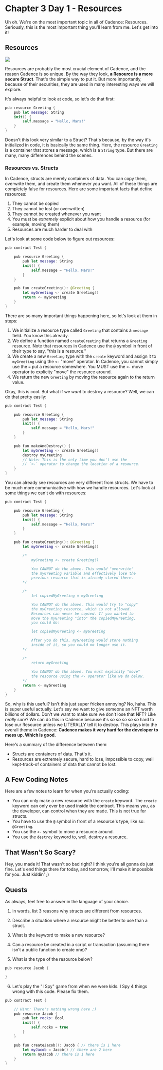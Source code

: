 # Chapter 3 Day 1 - Resources

Uh oh. We're on the most important topic in all of Cadence: Resources. Seriously, this is the most important thing you'll learn from me. Let's get into it!

## Resources

<img src="../images/resources.jpeg" />

Resources are probably the most crucial element of Cadence, and the reason Cadence is so unique. By the way they look, **a Resource is a more secure Struct**. That's the simple way to put it. But more importantly, because of their securities, they are used in many interesting ways we will explore.

It's always helpful to look at code, so let's do that first:
```swift
pub resource Greeting {
    pub let message: String
    init() {
        self.message = "Hello, Mars!"
    }
}
```

Doesn't this look very similar to a Struct? That's because, by the way it's initialized in code, it is basically the same thing. Here, the resource `Greeting` is a container that stores a message, which is a `String` type. But there are many, many differences behind the scenes.

### Resources vs. Structs

In Cadence, structs are merely containers of data. You can copy them, overwrite them, and create them whenever you want. All of these things are completely false for resources. Here are some important facts that define resources:

1. They cannot be copied
2. They cannot be lost (or overwritten)
3. They cannot be created whenever you want
4. You must be *extremely* explicit about how you handle a resource (for example, moving them)
5. Resources are much harder to deal with

Let's look at some code below to figure out resources:
```swift
pub contract Test {

    pub resource Greeting {
        pub let message: String
        init() {
            self.message = "Hello, Mars!"
        }
    }

    pub fun createGreeting(): @Greeting {
        let myGreeting <- create Greeting()
        return <- myGreeting
    }
}
```

There are so many important things happening here, so let's look at them in steps:

1. We initialize a resource type called `Greeting` that contains a `message` field. You know this already.
2. We define a function named `createGreeting` that returns a `Greeting` resource. Note that resources in Cadence use the `@` symbol in front of their type to say, "this is a resource."
3. We create a new `Greeting` type with the `create` keyword and assign it to `myGreeting` using the `<-` "move" operator. In Cadence, you cannot simply use the `=` put a resource somewhere. You MUST use the `<-` move operator to explicity "move" the resource around.
4. We return the new `Greeting` by moving the resource again to the return value.

Okay, this is cool. But what if we *want* to destroy a resource? Well, we can do that pretty easily:

```swift
pub contract Test {

    pub resource Greeting {
        pub let message: String
        init() {
            self.message = "Hello, Mars!"
        }
    }

    pub fun makeAndDestroy() {
        let myGreeting <- create Greeting()
        destroy myGreeting 
        // Note: This is the only time you don't use the 
        // `<-` operator to change the location of a resource.
    }
}
```

You can already see resources are very different from structs. We have to be much more communicative with how we handle resources. Let's look at some things we can't do with resources:
```swift
pub contract Test {

    pub resource Greeting {
        pub let message: String
        init() {
            self.message = "Hello, Mars!"
        }
    }

    pub fun createGreeting(): @Greeting {
        let myGreeting <- create Greeting()

        /*
            myGreeting <- create Greeting()

            You CANNOT do the above. This would "overwrite" 
            the myGreeting variable and effectively lose the 
            previous resource that is already stored there.
        */

        /*
            let copiedMyGreeting = myGreeting

            You CANNOT do the above. This would try to "copy"
            the myGreeting resource, which is not allowed. 
            Resources can never be copied. If you wanted to
            move the myGreeting "into" the copiedMyGreeting,
            you could do:

            let copiedMyGreeting <- myGreeting

            After you do this, myGreeting would store nothing 
            inside of it, so you could no longer use it.
        */

        /*
            return myGreeting
            
            You CANNOT do the above. You must explicity "move" 
            the resource using the <- operator like we do below.
        */
        return <- myGreeting
    }
}
```

So, why is this useful? Isn't this just super fricken annoying? No, haha. This is super useful actually. Let's say we want to give someone an NFT worth billions of dollars. Don't we want to make sure we don't lose that NFT? Like *really sure*? We can do this in Cadence because it's *so so so so so* hard to lose our Resource unless we LITERALLY tell it to destroy. This plays into the overall theme in Cadence: **Cadence makes it very hard for the developer to mess up. Which is good.**

Here's a summary of the difference between them:
- Structs are containers of data. That's it.
- Resources are extremely secure, hard to lose, impossible to copy, well kept-track-of containers of data that cannot be lost.

## A Few Coding Notes

Here are a few notes to learn for when you're actually coding:

- You can only make a new resource with the `create` keyword. The `create` keyword can only ever be used inside the contract. This means you, as the developer, can control when they are made. This is not true for structs.
- You have to use the `@` symbol in front of a resource's type, like so: `@Greeting`.
- You use the `<-` symbol to move a resource around.
- You use the `destroy` keyword to, well, destroy a resource.

## That Wasn't So Scary? 

Hey, you made it! That wasn't so bad right? I think you're all gonna do just fine. Let's end things there for today, and tomorrow, I'll make it impossible for you. Just kiddin' ;)

## Quests

As always, feel free to answer in the language of your choice.

1. In words, list 3 reasons why structs are different from resources.

2. Describe a situation where a resource might be better to use than a struct.

3. What is the keyword to make a new resource?

4. Can a resource be created in a script or transaction (assuming there isn't a public function to create one)?

5. What is the type of the resource below?

```swift
pub resource Jacob {

}
```

6. Let's play the "I Spy" game from when we were kids. I Spy 4 things wrong with this code. Please fix them.

```swift
pub contract Test {

    // Hint: There's nothing wrong here ;)
    pub resource Jacob {
        pub let rocks: Bool
        init() {
            self.rocks = true
        }
    }

    pub fun createJacob(): Jacob { // there is 1 here
        let myJacob = Jacob() // there are 2 here
        return myJacob // there is 1 here
    }
}
```